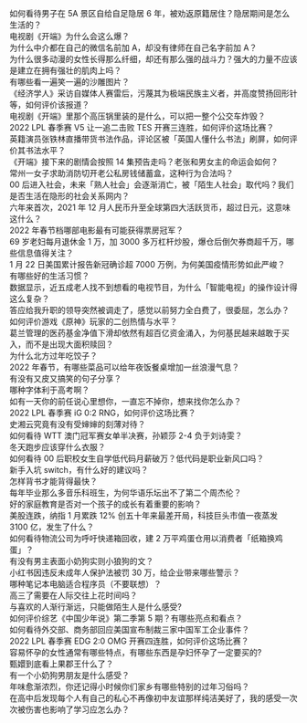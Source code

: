 如何看待男子在 5A 景区自给自足隐居 6 年，被劝返原籍居住？隐居期间是怎么生活的？  
电视剧《开端》为什么会这么爆？  
为什么中介都在自己的微信名前加 A，却没有律师在自己名字前加 A？  
为什么很多动漫的女性长得那么纤细，却还有那么强的战斗力？强大的力量不应该是建立在拥有强壮的肌肉上吗？  
有哪些看一遍笑一遍的沙雕图片？  
《经济学人》采访自媒体人赛雷后，污蔑其为极端民族主义者，并高度赞扬回形针等，如何评价该报道？  
电视剧《开端》里那个高压锅里装的是什么，可以把一整个公交车炸毁？  
2022 LPL 春季赛 V5 让一追二击败 TES 开赛三连胜，如何评价这场比赛？  
英籍演员张铁林直播带货书法作品，评论区被「英国人懂什么书法」刷屏，如何评价其书法水平？  
《开端》接下来的剧情会按照 14 集预告走吗？老张和男女主的命运会如何？  
常州一女子求助消防切开老公私房钱储蓄盒，这种行为合法吗？  
00 后进入社会，未来「熟人社会」会逐渐消亡，被「陌生人社会」取代吗？我们是否生活在隐形的社会关系网内？  
六年来首次，2021 年 12 月人民币升至全球第四大活跃货币，超过日元，这意味这什么？  
2022 年春节档哪部电影最有可能获得票房冠军？  
69 岁老妇每月退休金 1 万，加 3000 多万杠杆炒股，爆仓后倒欠券商超千万，哪些信息值得关注？  
1 月 22 日美国累计报告新冠确诊超 7000 万例，为何美国疫情形势如此严峻？  
有哪些好的生活习惯？  
数据显示，近五成老人找不到想看的电视节目，为什么「智能电视」的操作设计得这么复杂？  
答应给我升职的领导突然被调走了，感觉以前努力全白费了，很委屈，怎么办？  
如何评价游戏《原神》玩家的二创热情与水平？  
葛兰管理的医药基金净值下滑却依然有超百亿资金涌入，为何基民越来越敢于买入，而不是出现大面积赎回？  
为什么北方过年吃饺子？  
2022 年春节，有哪些菜品可以给年夜饭餐桌增加一丝浪漫气息？  
有没有又皮又搞笑的句子分享？  
哪种字体利于高考啊？  
如有一天你的前任说心里想你，一直忘不掉你，想来找你怎么办？  
2022 LPL 春季赛 iG 0:2 RNG，如何评价这场比赛？  
史湘云究竟有没有受婶婶的刻薄对待？  
如何看待 WTT 澳门冠军赛女单半决赛，孙颖莎 2-4 负于刘诗雯？  
冬天跑步应该穿什么衣服？  
如何看待 00 后职校女生自学低代码月薪破万？低代码是职业新风口吗？  
新手入坑 switch，有什么好的建议吗？  
怎样背书才能背得最快？  
每年毕业那么多音乐科班生，为何华语乐坛出不了第二个周杰伦？  
好的家庭教育是否对一个孩子的成长有着重要的影响？  
美股连跌，纳指 1 月累跌 12% 创五十年来最差开局，科技巨头市值一夜蒸发 3100 亿，发生了什么？  
如何看待物流公司为呼吁快递箱回收，建 2 万平鸡蛋仓用以消费者「纸箱换鸡蛋」？  
有没有男主表面小奶狗实则小狼狗的文？  
小红书因违反未成年人保护法被罚 30 万，给企业带来哪些警示？  
哪种笔记本电脑适合程序员（不要联想）？  
高三了需要在人际交往上花时间吗？  
与喜欢的人渐行渐远，只能做陌生人是什么感受?  
如何评价综艺《中国少年说》第二季第 5 期？有哪些亮点和看点？  
如何看待外交部、商务部回应美国宣布制裁三家中国军工企业事件？  
2022 LPL 春季赛 EDG 2:0 OMG 开赛四连胜，如何评价这场比赛？  
容易怀孕的女性通常有哪些特点，有哪些东西是孕妇怀孕了一定要买的?  
甄嬛到底看上果郡王什么了？  
有一个小奶狗男朋友是什么感受？  
年味愈渐浓烈，你还记得小时候你们家乡有哪些特别的过年习俗吗？  
在高中后发现每个人有自己的私心不再像初中友谊那样纯洁美好了，我的感受一次次被伤害也影响了学习应怎么办？  
